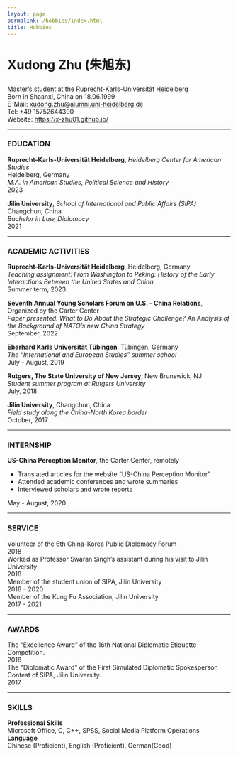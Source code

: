 ```yaml
---
layout: page
permalink: /hobbies/index.html
title: Hobbies
---
```


# <p align="left"> Xudong Zhu (朱旭东) </p>
Master’s student at the Ruprecht-Karls-Universität Heidelberg<br>
Born in Shaanxi, China on 18.06.1999<br>
E-Mail: xudong.zhu@alumni.uni-heidelberg.de<br>
Tel: +49 15752644390<br>
Website: https://x-zhu01.github.io/<br>
<hr>

### EDUCATION
**Ruprecht-Karls-Universität Heidelberg**, *Heidelberg Center for American Studies*  <br> 
Heidelberg, Germany <br>
*M.A. in American Studies, Political Science and History*<br>
2023 <br>

**Jilin University**, *School of International and Public Affairs (SIPA)*<br>
Changchun, China <br>
*Bachelor in Law, Diplomacy* <br>
2021 <br>
<hr>

### ACADEMIC ACTIVITIES
**Ruprecht-Karls-Universität Heidelberg**, Heidelberg, Germany<br>
*Teaching assignment: From Washington to Peking: History of the Early Interactions Between the United States and China* <br>
Summer term, 2023<br>

**Seventh Annual Young Scholars Forum on U.S. - China Relations**, Organized by the Carter Center<br>
*Paper presented: What to Do About the Strategic Challenge? An Analysis of the Background of NATO’s new China Strategy*<br>
September, 2022<br>

**Eberhard Karls Universität Tübingen**, Tübingen, Germany <br>
*The “International and European Studies” summer school*<br>
July - August, 2019<br>

**Rutgers, The State University of New Jersey**, New Brunswick, NJ <br>
*Student summer program at Rutgers University* <br>
July, 2018 <br>

**Jilin University**, Changchun, China <br>
*Field study along the China-North Korea border* <br>
October, 2017 <br>
<hr>

### INTERNSHIP
**US-China Perception Monitor**, the Carter Center, remotely <br>
- Translated articles for the website “US-China Perception Monitor” <br>
-  Attended academic conferences and wrote summaries <br>
- Interviewed scholars and wrote reports <br>

May - August, 2020 <br>
<hr>

### SERVICE
Volunteer of the 6th China-Korea Public Diplomacy Forum <br>
2018 <br>
Worked as Professor Swaran Singh’s assistant during his visit to Jilin University <br> 
2018 <br>
Member of the student union of SIPA, Jilin University <br>
2018 - 2020 <br>
Member of the Kung Fu Association, Jilin University <br>
2017 - 2021 <br>
<hr>

### AWARDS
The “Excellence Award” of the 16th National Diplomatic Etiquette Competition. <br>
2018 <br>
The "Diplomatic Award" of the First Simulated Diplomatic Spokesperson Contest of SIPA, Jilin University. <br>
2017 <br>
<hr>

### SKILLS
**Professional Skills** <br>
Microsoft Office, C, C++, SPSS, Social Media Platform Operations <br>
**Language** <br>
Chinese (Proficient), English (Proficient), German(Good) <br>
